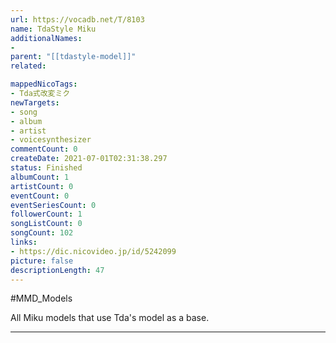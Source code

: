 ```yaml
---
url: https://vocadb.net/T/8103
name: TdaStyle Miku
additionalNames: 
- 
parent: "[[tdastyle-model]]"
related:

mappedNicoTags:
- Tda式改変ミク
newTargets:
- song
- album
- artist
- voicesynthesizer
commentCount: 0
createDate: 2021-07-01T02:31:38.297
status: Finished
albumCount: 1
artistCount: 0
eventCount: 0
eventSeriesCount: 0
followerCount: 1
songListCount: 0
songCount: 102
links: 
- https://dic.nicovideo.jp/id/5242099
picture: false
descriptionLength: 47
---
```


#MMD_Models

All Miku models that use Tda's model as a base.

---

